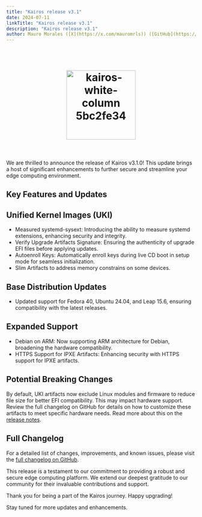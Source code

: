 ```yaml
---
title: "Kairos release v3.1"
date: 2024-07-11
linkTitle: "Kairos release v3.1"
description: "Kairos release v3.1"
author: Mauro Morales ([X](https://x.com/mauromrls)) ([GitHub](https://github.com/mauromorales))
---
```

<h1 align="center">
  <br>
     <img width="184" alt="kairos-white-column 5bc2fe34" src="https://user-images.githubusercontent.com/2420543/215073247-96988fd1-7fcf-4877-a28d-7c5802db43ab.png">
    <br>
<br>
</h1>

We are thrilled to announce the release of Kairos v3.1.0! This update brings a host of significant enhancements to further secure and streamline your edge computing environment.

## Key Features and Updates

## Unified Kernel Images (UKI)
- Measured systemd-sysext: Introducing the ability to measure systemd extensions, enhancing security and integrity.
- Verify Upgrade Artifacts Signature: Ensuring the authenticity of upgrade EFI files before applying updates.
- Autoenroll Keys: Automatically enroll keys during live CD boot in setup mode for seamless initialization.
- Slim Artifacts to address memory constrains on some devices.

## Base Distribution Updates

- Updated support for Fedora 40, Ubuntu 24.04, and Leap 15.6, ensuring compatibility with the latest releases.

## Expanded Support

- Debian on ARM: Now supporting ARM architecture for Debian, broadening the hardware compatibility.
- HTTPS Support for IPXE Artifacts: Enhancing security with HTTPS support for IPXE artifacts.

## Potential Breaking Changes

By default, UKI artifacts now exclude Linux modules and firmware to reduce file
size for better EFI compatibility. This may impact hardware support. Review the
full changelog on GitHub for details on how to customize these artifacts to
meet specific hardware needs. Read more about this on the [release notes](/v3.1.0/docs/).

## Full Changelog

For a detailed list of changes, improvements, and known issues, please visit the [full changelog on GitHub](https://github.com/kairos-io/kairos/releases/tag/v3.1.0).

This release is a testament to our commitment to providing a robust and secure
edge computing platform. We extend our deepest gratitude to our community for
their invaluable contributions and support.

Thank you for being a part of the Kairos journey. Happy upgrading!

Stay tuned for more updates and enhancements.
